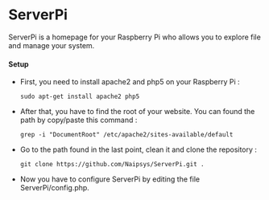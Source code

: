 # ServerPi
ServerPi is a homepage for your Raspberry Pi who allows you to explore file and manage your system.

#### Setup
- First, you need to install apache2 and php5 on your Raspberry Pi :

  ```sudo apt-get install apache2 php5```
- After that, you have to find the root of your website. You can found the path by copy/paste this command : 

  ```grep -i "DocumentRoot" /etc/apache2/sites-available/default```
- Go to the path found in the last point, clean it and clone the repository : 

  ```git clone https://github.com/Naipsys/ServerPi.git .```
- Now you have to configure ServerPi by editing the file ServerPi/config.php.
